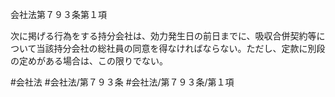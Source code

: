 会社法第７９３条第１項

次に掲げる行為をする持分会社は、効力発生日の前日までに、吸収合併契約等について当該持分会社の総社員の同意を得なければならない。ただし、定款に別段の定めがある場合は、この限りでない。

#会社法
#会社法/第７９３条
#会社法/第７９３条/第１項
